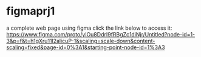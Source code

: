 # figmaprj1
a complete web page using figma
click the link below to access it:
https://www.figma.com/proto/ylOu8DdrI9fRBgZc1diNjr/Untitled?node-id=1-3&p=f&t=h1gXru11l2alicuP-1&scaling=scale-down&content-scaling=fixed&page-id=0%3A1&starting-point-node-id=1%3A3
